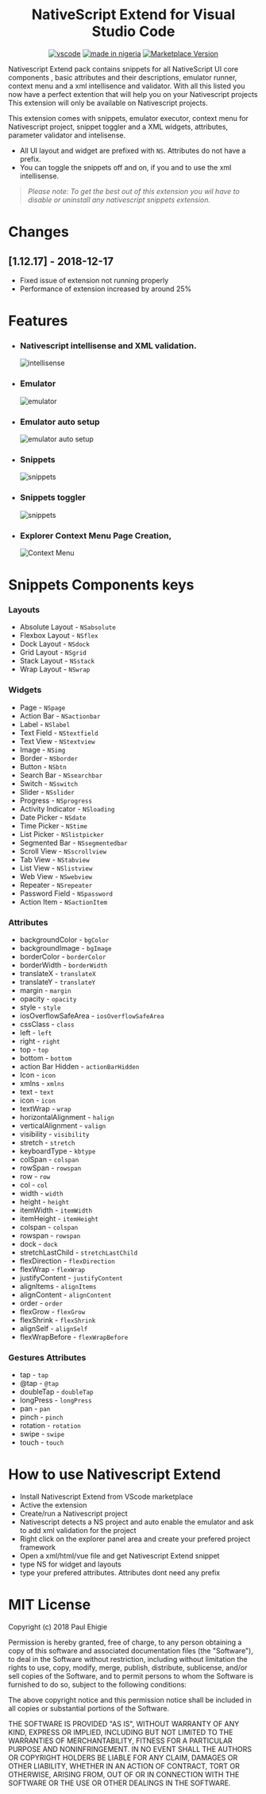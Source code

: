 <div align="center">
<h1>NativeScript Extend for Visual Studio Code</h1>

[![vscode](https://img.shields.io/badge/vscode-v1.28+-373277.svg?style=for-the-badge)](https://code.visualstudio.com/updates/v1_28) [![made in nigeria](https://img.shields.io/badge/made%20in-nigeria-008751.svg?style=for-the-badge)](https://github.com/acekyd/made-in-nigeria) [![Marketplace Version](https://vsmarketplacebadge.apphb.com/version/paul-ehigie-paul.NE.svg?style=for-the-badge "Current Release")](https://marketplace.visualstudio.com/items?itemName=paul-ehigie-paul.nativescript-extend)

</div>
Nativescript Extend pack contains snippets for all NativeScript UI core components , basic attributes and their descriptions, emulator runner, context menu and a xml intellisence and validator. With all this listed you now have a perfect extention that will help you on your Nativescript projects This extension will only be available on Nativescript projects.

This extension comes with snippets, emulator executor, context menu for Nativescript project, snippet toggler and a XML widgets, attributes, parameter validator and intelisense.

- All UI layout and widget are prefixed with `NS`. Attributes do not have a prefix.
- You can toggle the snippets off and on, if you and to use the xml intellisense.

> _Please note: To get the best out of this extension you wil have to disable or uninstall any nativescript snippets extension._

# Changes

## [1.12.17] - 2018-12-17

- Fixed issue of extension not running properly
- Performance of extension increased by around 25%

# Features

- ### Nativescript intellisense and XML validation.
  ![intellisense](https://github.com/ehigiepaul/vscode-NE/raw/master/image/intellisense.gif)
- ### Emulator
  ![emulator](https://github.com/ehigiepaul/vscode-NE/raw/master/image/emulator.gif)
- ### Emulator auto setup
  ![emulator auto setup](https://github.com/ehigiepaul/vscode-NE/raw/master/image/auto%20setup.gif)
- ### Snippets
  ![snippets](https://github.com/ehigiepaul/vscode-NE/raw/master/image/snippets.gif)
- ### Snippets toggler
  ![snippets](https://github.com/ehigiepaul/vscode-NE/raw/master/image/toggle%20snippets.gif)
- ### Explorer Context Menu Page Creation,
  ![Context Menu](https://github.com/ehigiepaul/vscode-NE/raw/master/image/cm.gif)

# Snippets Components keys

### Layouts

- Absolute Layout - `NSabsolute`
- Flexbox Layout - `NSflex`
- Dock Layout - `NSdock`
- Grid Layout - `NSgrid`
- Stack Layout - `NSstack`
- Wrap Layout - `NSwrap`

### Widgets

- Page - `NSpage`
- Action Bar - `NSactionbar`
- Label - `NSlabel`
- Text Field - `NStextfield`
- Text View - `NStextview`
- Image - `NSimg`
- Border - `NSborder`
- Button - `NSbtn`
- Search Bar - `NSsearchbar`
- Switch - `NSswitch`
- Slider - `NSslider`
- Progress - `NSprogress`
- Activity Indicator - `NSloading`
- Date Picker - `NSdate`
- Time Picker - `NStime`
- List Picker - `NSlistpicker`
- Segmented Bar - `NSsegmentedbar`
- Scroll View - `NSscrollview`
- Tab View - `NStabview`
- List View - `NSlistview`
- Web View - `NSwebview`
- Repeater - `NSrepeater`
- Password Field - `NSpassword`
- Action Item - `NSactionItem`

### Attributes

- backgroundColor - `bgColor`
- backgroundImage - `bgImage`
- borderColor - `borderColor`
- borderWidth - `borderWidth`
- translateX - `translateX`
- translateY - `translateY`
- margin - `margin`
- opacity - `opacity`
- style - `style`
- iosOverflowSafeArea - `iosOverflowSafeArea`
- cssClass - `class`
- left - `left`
- right - `right`
- top - `top`
- bottom - `bottom`
- action Bar Hidden - `actionBarHidden`
- Icon - `icon`
- xmlns - `xmlns`
- text - `text`
- icon - `icon`
- textWrap - `wrap`
- horizontalAlignment - `halign`
- verticalAlignment - `valign`
- visibility - `visibility`
- stretch - `stretch`
- keyboardType - `kbtype`
- colSpan - `colspan`
- rowSpan - `rowspan`
- row - `row`
- col - `col`
- width - `width`
- height - `height`
- itemWidth - `itemWidth`
- itemHeight - `itemHeight`
- colspan - `colspan`
- rowspan - `rowspan`
- dock - `dock`
- stretchLastChild - `stretchLastChild`
- flexDirection - `flexDirection`
- flexWrap - `flexWrap`
- justifyContent - `justifyContent`
- alignItems - `alignItems`
- alignContent - `alignContent`
- order - `order`
- flexGrow - `flexGrow`
- flexShrink - `flexShrink`
- alignSelf - `alignSelf`
- flexWrapBefore - `flexWrapBefore`

### Gestures Attributes

- tap - `tap`
- @tap - `@tap`
- doubleTap - `doubleTap`
- longPress - `longPress`
- pan - `pan`
- pinch - `pinch`
- rotation - `rotation`
- swipe - `swipe`
- touch - `touch`

# How to use Nativescript Extend

- Install Nativescript Extend from VScode marketplace
- Active the extension
- Create/run a Nativescript project
- Nativescript detects a NS project and auto enable the emulator and ask to add xml validation for the project
- Right click on the explorer panel area and create your prefered project framework
- Open a xml/html/vue file and get Nativescript Extend snippet
- type NS for widget and layouts
- type your prefered attributes. Attributes dont need any prefix

# MIT License

Copyright (c) 2018 Paul Ehigie

Permission is hereby granted, free of charge, to any person obtaining a copy
of this software and associated documentation files (the "Software"), to deal
in the Software without restriction, including without limitation the rights
to use, copy, modify, merge, publish, distribute, sublicense, and/or sell
copies of the Software, and to permit persons to whom the Software is
furnished to do so, subject to the following conditions:

The above copyright notice and this permission notice shall be included in all
copies or substantial portions of the Software.

THE SOFTWARE IS PROVIDED "AS IS", WITHOUT WARRANTY OF ANY KIND, EXPRESS OR
IMPLIED, INCLUDING BUT NOT LIMITED TO THE WARRANTIES OF MERCHANTABILITY,
FITNESS FOR A PARTICULAR PURPOSE AND NONINFRINGEMENT. IN NO EVENT SHALL THE
AUTHORS OR COPYRIGHT HOLDERS BE LIABLE FOR ANY CLAIM, DAMAGES OR OTHER
LIABILITY, WHETHER IN AN ACTION OF CONTRACT, TORT OR OTHERWISE, ARISING FROM,
OUT OF OR IN CONNECTION WITH THE SOFTWARE OR THE USE OR OTHER DEALINGS IN THE
SOFTWARE.
